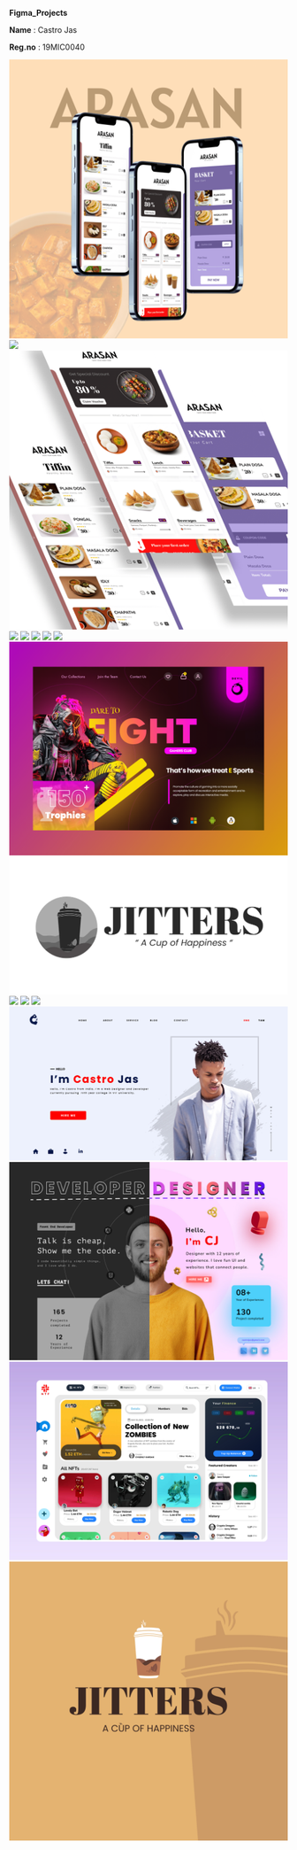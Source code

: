 **Figma_Projects**

**Name** : Castro Jas

**Reg.no** : 19MIC0040





![](Arasan-1.png)
![](Fortnite_Game_Character.jpg)
![](dfgbdfb-1.png)
![](freefire_frame.png)
![](Concept_Gaming.jpg)
![](Concept_gaming_-2.jpg)
![](Instagram_post-2_page-0001.jpg)
![](Instagram_post_1_compressed_page-0001.jpg)
![](Gaming_Team.png)
![](Full_Logo.jpg)
![](Freefire_dashbord.png)
![](Frame_6.jpg)
![](portfolio_page-0001.jpg)
![](portfolio_1.jpg)
![](Portfolio.jpg)
![](NFT_dashbord.jpg)
![](Instagram_post_cup_page-0001.jpg)


